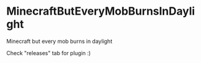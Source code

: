 # MinecraftButEveryMobBurnsInDaylight
Minecraft but every mob burns in daylight

Check "releases" tab for plugin :)

